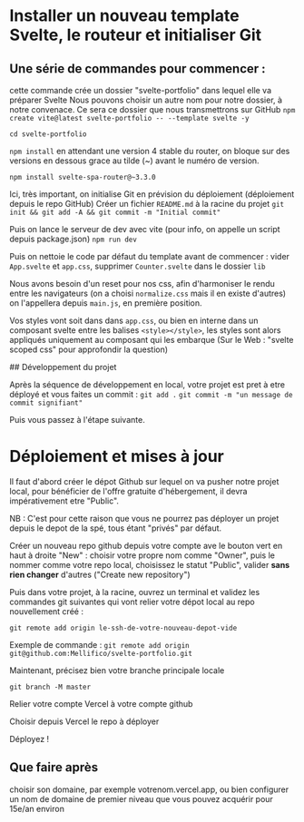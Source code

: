 # Installer un nouveau template Svelte, le routeur et initialiser Git

## Une série de commandes pour commencer :

cette commande crée un dossier "svelte-portfolio" dans lequel elle va préparer Svelte
Nous pouvons choisir un autre nom pour notre dossier, à notre convenace. Ce sera ce dossier que nous transmettrons sur GitHub
`npm create vite@latest svelte-portfolio -- --template svelte -y`

`cd svelte-portfolio`

`npm install`
en attendant une version 4 stable du router, on bloque sur des versions en dessous grace au tilde (~) avant le numéro de version.

`npm install svelte-spa-router@~3.3.0`

Ici, très important, on initialise Git en prévision du déploiement (déploiement depuis le repo GitHub)
Créer un fichier `README.md` à la racine du projet
`git init && git add -A && git commit -m "Initial commit"`

Puis on lance le serveur de dev avec vite (pour info, on appelle un script depuis package.json)
`npm run dev`

Puis on nettoie le code par défaut du template avant de commencer :
vider `App.svelte` et `app.css`, supprimer `Counter.svelte` dans le dossier `lib`

Nous avons besoin d'un reset pour nos css, afin d'harmoniser le rendu entre les navigateurs (on a choisi `normalize.css` mais il en existe d'autres)
on l'appellera depuis `main.js`, en première position.

Vos styles vont soit dans dans `app.css`, ou bien en interne dans un composant svelte entre les balises `<style></style>`, les styles sont alors appliqués uniquement au composant qui les embarque (Sur le Web : "svelte scoped css" pour approfondir la question)

## Développement du projet

Après la séquence de développement en local, votre projet est pret à etre déployé et vous faites un commit :
`git add .`
`git commit -m "un message de commit signifiant"`

 Puis vous passez à l'étape suivante.

# Déploiement et mises à jour

Il faut d'abord créer le dépot Github sur lequel on va pusher notre projet local, pour bénéficier de l'offre gratuite d'hébergement, il devra impérativement etre "Public".

NB : C'est pour cette raison que vous ne pourrez pas déployer un projet depuis le depot de la spé, tous étant "privés" par défaut.

Créer un nouveau repo github depuis votre compte ave le bouton vert en haut à droite "New" : 
choisir votre propre nom comme "Owner", puis le nommer comme votre repo local, choisissez le statut "Public", valider **sans rien changer** d'autres ("Create new repository")



Puis dans votre projet, à la racine, ouvrez un terminal et validez les commandes git suivantes qui vont relier votre dépot local au repo nouvellement créé :

`git remote add origin le-ssh-de-votre-nouveau-depot-vide`

Exemple de commande : `git remote add origin git@github.com:Mellifico/svelte-portfolio.git`

Maintenant, précisez bien votre branche principale locale

`git branch -M master`




Relier votre compte Vercel à votre compte github




Choisir depuis Vercel le repo à déployer

Déployez !

## Que faire après

choisir son domaine, par exemple votrenom.vercel.app, ou bien configurer un nom de domaine de premier niveau que vous pouvez acquérir pour 15e/an environ
